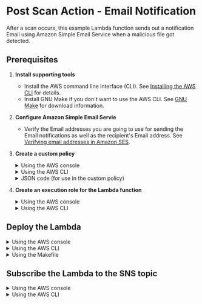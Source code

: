 # Post Scan Action - Email Notification

After a scan occurs, this example Lambda function sends out a notification Email using Amazon Simple Email Service when a malicious file got detected.

## Prerequisites

1. **Install supporting tools**
    - Install the AWS command line interface (CLI). See [Installing the AWS CLI](https://docs.aws.amazon.com/cli/latest/userguide/cli-chap-install.html) for details.
    - Install GNU Make if you don't want to use the AWS CLI. See [GNU Make](https://www.gnu.org/software/make/) for download information.
2. **Configure Amazon Simple Email Servie**
    - Verify the Email addresses you are going to use for sending the Email notifications as well as the recipient's Email address. See [Verifying email addresses in Amazon SES](https://docs.aws.amazon.com/ses/latest/DeveloperGuide/verify-email-addresses.html).
3. **Create a custom policy**

    <details>
    <summary>Using the AWS console</summary>

    1. Go to **Services > IAM**.
    2. In the left pane, click **Policies**.
    3. In the main pane, click **Create policy**.
    4. Click the **JSON** tab.
    5. Paste the [JSON code below](#JSON) into the text box.
    6. Click **Review policy**.
    7. On the **Review policy** page:
        - In the **Name** field, enter a name. Example: `FSS_SES_Send_Email_Policy`.
        - Click **Create policy**.
    8. Click the link to your policy to open its summary.
    </details>

    <details>
    <summary>Using the AWS CLI</summary>

    1. Paste the [JSON code below](#JSON) into a file called `fss-ses-send-email-policy.json` (or another name).
    2. In a shell program such as bash or Windows Powershell, enter the following AWS CLI command to create the policy:

        `aws iam create-policy --policy-name <YOUR_FSS_SES_SEND_EMAIL_POLICY> --policy-document file://fss-ses-send-email-policy.json`

        where `<YOUR_FSS_SES_SEND_EMAIL_POLICY>` is replaced with the name you want to give to the custom policy. Example: `FSS_SES_Send_Email_Policy`.
    3. In the output, take note of the custom policy's ARN. Example: `arn:aws:iam::0123456789012:policy/FSS_SES_Send_Email_Policy`
    </details>

    <details>
    <summary><a name="JSON">JSON code (for use in the custom policy)</a></summary>

    ```json
        {
            "Version": "2012-10-17",
            "Statement": [
                {
                    "Sid": "VisualEditor0",
                    "Effect": "Allow",
                    "Action": [
                        "ses:SendEmail",
                        "ses:SendRawEmail"
                    ],
                    "Resource": "*"
                }
            ]
        }
    ```

    </details>

4. **Create an execution role for the Lambda function**

    <details>
    <summary>Using the AWS console</summary>

    1. Go to **Services > IAM**.
    2. In the left pane, click **Roles**.
    3. In the main pane, click **Create role**.
    4. Under **Select type of trusted entity**:
        - Select the **AWS service** box.
        - Click the  **Lambda** service from the list.
        - Click **Next: Permissions**.
    5. In the search box:
        - Search for `AWSLambdaBasicExecutionRole`.
        - Select its check box.
        - Search for `<YOUR_FSS_SES_SEND_EMAIL_POLICY>` where `<YOUR_FSS_SES_SEND_EMAIL_POLICY>` is the name of your custom File Storage Security policy. Example: `FSS_SES_Send_Email_Policy`.
        - Select its check box in the list.
        - You now have two policies selected.
        - Click **Next: Tags**.
        - (Optional) Enter tags.
        - Click **Next: Review**.
    6. On the **Review** page:
        - In the **Role name** field, enter a name. Example: `FSS_Lambda_Email_Role`.
        - Make sure that two policies are listed.
        - Click **Create role**.
    </details>

   <details>
   <summary>Using the AWS CLI</summary>

    1. Enter the following AWS CLI command to create the role:

        `
        LAMBDA_TRUST="{
            \"Version\": \"2012-10-17\",
            \"Statement\": [
                {
                    \"Action\": \"sts:AssumeRole\",
                    \"Effect\": \"Allow\",
                    \"Principal\": {
                        \"Service\": \"lambda.amazonaws.com\"
                    }
                }
            ]
        }"
        `

        `aws iam create-role --role-name <YOUR_FSS_LAMBDA_EMAIL_ROLE> --assume-role-policy-document "${LAMBDA_TRUST}"`

        where `<YOUR_FSS_LAMBDA_EMAIL_ROLE>` is replaced with the name you want to give to the role. Example: `FSS_Lambda_Email_Role`.
    2. Attach the `AWSLambdaBasicExecutionRole` managed policy to the role:

        `aws iam attach-role-policy --role-name FSS_Lambda_Email_Role --policy-arn arn:aws:iam::aws:policy/service-role/AWSLambdaBasicExecutionRole`

    3. Attach the custom policy to the role:

        `aws iam attach-role-policy --role-name FSS_Lambda_Email_Role --policy-arn <YOUR_FSS_LAMBDA_EMAIL_POLICY_ARN>`

        where `<YOUR_FSS_LAMBDA_EMAIL_POLICY_ARN>` is replaced with the File Storage Security custom policy's ARN that you noted earlier. Example: `arn:aws:iam::0123456789012:policy/FSS_SES_Send_Email_Policy`.
    </details>

## Deploy the Lambda

<details>
<summary>Using the AWS console</summary>

1. In the main pane, click **Create function**.
    - Go to **Services > Lambda**.
    - Click **Create function**.
    - Select the **Author from scratch** box.
    - In the **Function name** field, enter a name. Example: `FSS_Scan_Send_Email`.
    - From the **Runtime** drop-down list, select **Python 3.8**.
    - Under **Permissions**, expand **Choose or create an execution role**.
    - Select **Use an existing role**.
    - In the drop-down list, select the execution role you created earlier. Example: `FSS_Lambda_Email_Role`.
    - Click **Create function** and leave the page open.
2. **Add function code**
    - Download the Lambda function [handler.py file from GitHub](https://github.com/trendmicro/cloudone-filestorage-plugins/blob/master/post-scan-actions/aws-python-email-notification/handler.py).
    - On the AWS console page you left open, in the **Function code** section, remove the sample Lambda function code and paste the code from `handler.py`.
    - Click **Save** and leave the page open.
3. **Add environment variables**
    - Scroll to the **Environment variables** section.
    - Click **Edit** (on the right).
    - Click **Add environment variable**
        - In the **Key** field, enter `SENDER`
        - In the **Value** field, enter the Email address of the sender
    - Again, click **Add environment variable**
        - In the **Key** field, enter `RECIPIENT`
        - In the **Value** field, enter the Email address of the recepient
    - Again, click **Add environment variable**
        - In the **Key** field, enter `SUBJECT`
        - In the **Value** field, enter the Subjec for the Email. Example `CloudOne FSS Scan Result`
    - Click **Save** to save all three variables.
4. **Adjust timeout**
    -  Scroll to the **Basic settings** section.
    -  Click **Edit** (on the right).
    -  Set the **Timeout** to 30 sec.
    -  Click **Save** to save settings.

</details>

<details>
<summary>Using the AWS CLI</summary>

1. Download the Lambda function [handler.py file from GitHub](https://github.com/trendmicro/cloudone-filestorage-plugins/blob/master/post-scan-actions/aws-python-email-notification/handler.py).
2. In a shell program, create a deployment package:

    `zip <YOUR_ZIP_NAME>.zip handler.py`

    where `<YOUR_ZIP_NAME>` is replaced with the name you want to give your Lambda function. Example: `scan-send-email`.
3. Create the Lambda function, using backslashes (`\`) to separate the lines, as shown below:

    ```bash
    aws lambda create-function --function-name <YOUR_FSS_SCAN_SEND_EMAIL> \
    --role <YOUR_FSS_LAMBDA_EMAIL_ROLE> \
    --runtime python3.8 \
    --timeout 30 \
    --memory-size 512 \
    --handler handler.lambda_handler \
    --zip-file fileb://<YOUR_ZIP_NAME>.zip \
    --region <YOUR_REGION>
    --environment Variables=\{SENDER=<YOUR_SENDER>,RECIPIENT=<YOUR_RECIPIENT>,SUBJECT="<YOUR_SUBJECT>"\}
    ```

- where:
    - `<YOUR_FSS_SCAN_SEND_EMAIL>` is replaced with the name you want to give your Lambda function. Example: `FSS_Scan_Send_Email`.
    - `<YOUR_FSS_LAMBDA_EMAIL_ROLE>` is replaced with the ARN of the role you previously created for the Lambda function. You can find the ARN in the AWS console under **Services > IAM > Roles** > your role > **Role ARN** field (at the top). Example: `arn:aws:iam::012345678901:role/FSS_Lambda_Email_Role`.
    - `<YOUR_ZIP_NAME>` is replaced with the name of the ZIP file you created earlier. Example: `scan-send-email`
    - `<YOUR_REGION>` is replaced by the region where the scanning bucket does reside in
    - `<YOUR_SENDER>` is replaced with the name of your sender Email address.
    - `<YOUR_RECIPIENT>` is replaced with the name of your recipient Email address.
    - `<YOUR_SUBJECT>`is replaced with the subject of your Email.
</details>

<details>
<summary>Using the Makefile</summary>

1. Download the [Makefile from GitHub](https://github.com/trendmicro/cloudone-filestorage-plugins/blob/master/post-scan-actions/aws-python-email-notification/Makefile).
2. In a shell program, enter the following GNU Make command, using backslashes (`\`) to separate lines, as shown below:

    ```bash
    FUNCTION_NAME=<YOUR_FSS_SCAN_SEND_EMAIL> ROLE_ARN=<YOUR_FSS_LAMBDA_EMAIL_ROLE> \
    SENDER=<YOUR_SENDER> RECIPIENT=<YOUR_RECIPIENT> SUBJECT=<YOUR_SUBJECT> \
    make create-function
    ```
- where:
    - `<YOUR_FSS_SCAN_SEND_EMAIL>` is replaced with the name you want to give your Lambda function. Example: `FSS_Scan_Send_Email`.
    - `<YOUR_FSS_LAMBDA_EMAIL_ROLE>` is replaced with the ARN of the role you previously created for the Lambda function. You can find the ARN in the AWS console under **Services > IAM > Roles** > your role > **Role ARN** field (at the top). Example: `arn:aws:iam::012345678901:role/FSS_Lambda_Email_Role`.
    - `<YOUR_SENDER>` is replaced with the name of your sender Email address.
    - `<YOUR_RECIPIENT>` is replaced with the name of your recipient Email address.
    - `<YOUR_SUBJECT>`is replaced with the subject of your Email.
</details>

## Subscribe the Lambda to the SNS topic

<details>
<summary>Using the AWS console</summary>
    
1. **Find the 'ScanResultTopic' SNS topic ARN**

    - In the AWS console, go to **Services > CloudFormation** > your all-in-one stack > **Resources** > your storage stack > **Resources**.
    - Scroll down to locate the  **ScanResultTopic** Logical ID. 
    - Take note of the **ScanResultTopic** ARN. Example: `arn:aws:sns:us-east-1:123445678901:FileStorageSecurity-All-In-One-Stack-StorageStack-1IDPU1PZ2W5RN-ScanResultTopic-N8DD2JH1GRKF`

2. **Set the Lambda function trigger**

    - Go to **Services > Lambda**.
    - Search for the Lambda function you created previously. Example: `FSS_Scan_Send_Email`
    - Click the link to your Lambda function to view its details.
    - Click **Add trigger** on the left.
    - From the **Trigger configuration** list, select **SNS**.
    - In the **SNS topic** field, enter the SNS topic ARN you found earlier.
    - Click **Add**. Your Lambda is now subscribed to the SNS topic.

</details>

<details>
<summary>Using the AWS CLI</summary>

1. **Find the 'ScanResultTopic' SNS topic ARN** 
    - In the AWS console, go to **Services > CloudFormation** > your all-in-one stack > **Resources** > your storage stack > **Resources**.
    - Scroll down to locate the  **ScanResultTopic** Logical ID. 
    - Copy the **ScanResultTopic** ARN to a temporary location. Example: `arn:aws:sns:us-east-1:123445678901:FileStorageSecurity-All-In-One-Stack-StorageStack-1IDPU1PZ2W5RN-ScanResultTopic-N8DD2JH1GRKF`

2. **Find the Lambda function ARN**
    
    📌 The Lamdba function ARN is required only if you plan to use the AWS CLI (as opposed to the console) to subscribe the Lambda to the SNS topic.
    - In the AWS console, go to **Services > Lambda**.
    - Search for the Lambda function you created previously. Example: `FSS_Scan_Send_Email`
    - Click the Lambda function link.
    - On the top-left, locate the **ARN**.
    - Copy the ARN to a temporary location. Example: `arn:aws:lambda:us-east-1:123445678901:function:FSS_Scan_Send_Email`
    - Enter the following AWS CLI command to subscribe your Lamdba function to the SNS topic:
        
        `aws sns subscribe --topic-arn <SNS_TOPIC_ARN> --protocol lambda --notification-endpoint <YOUR_LAMBDA_FUNCTION_ARN> --region <YOUR_REGION>`
    - where:
        - `<SNS_TOPIC_ARN>` is replaced with the SNS topic ARN you found earlier.
        - `<YOUR_LAMBDA_FUNCTION_ARN>` is replaced with the Lambda function ARN you found earlier.
        - `<YOUR_REGION>` is replaced by the region where the scanning bucket does reside in
    - Lastly, grant the SNS service permission to invoke your function.

        `aws lambda add-permission --function-name <FUNCTION_NAME> --region <YOUR_REGION> --statement-id sns --action lambda:InvokeFunction --principal sns.amazonaws.com --source-arn <SNS_TOPIC_ARN>`
    - where:
        - `<FUNCTION_NAME>` is replaced by the name of the Lambda function you created previously. Example: `FSS_Scan_Send_Email`
        - `<YOUR_REGION>` is replaced by the region where the scanning bucket does reside in
        - `<SNS_TOPIC_ARN>` is replaced with the SNS topic ARN you found earlier.

</details>
